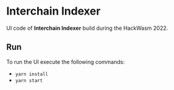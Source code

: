 # Interchain Indexer

UI code of **Interchain Indexer** build during the HackWasm 2022.  

## Run
To run the UI execute the following commands:
- `yarn install`
- `yarn start`

